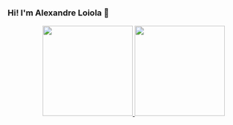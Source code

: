 ### Hi! I'm Alexandre Loiola 👋

<div align="center">
  <a href="https://github.com/rafaballerini">
  <img height="180em" src="https://github-readme-stats.vercel.app/api?username=AlexandreLoiola&show_icons=true&theme=dracula&include_all_commits=true&count_private=true"/>
  <img height="180em" src="https://github-readme-stats.vercel.app/api/top-langs/?username=AlexandreLoiola&layout=compact&langs_count=7&theme=dracula"/>
</div>

<link rel="stylesheet" href="https://cdn.jsdelivr.net/gh/devicons/devicon@v2.15.1/devicon.min.css">
          
